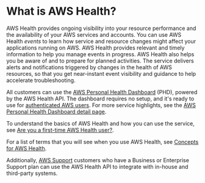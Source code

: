 # What is AWS Health?<a name="what-is-aws-health"></a>

AWS Health provides ongoing visibility into your resource performance and the availability of your AWS services and accounts\. You can use AWS Health *events* to learn how service and resource changes might affect your applications running on AWS\. AWS Health provides relevant and timely information to help you manage events in progress\. AWS Health also helps you be aware of and to prepare for planned activities\. The service delivers alerts and notifications triggered by changes in the health of AWS resources, so that you get near\-instant event visibility and guidance to help accelerate troubleshooting\.

All customers can use the [AWS Personal Health Dashboard](https://phd.aws.amazon.com/phd/home#/) \(PHD\), powered by the AWS Health API\. The dashboard requires no setup, and it's ready to use for [authenticated AWS users](controlling-access.md)\. For more service highlights, see the [AWS Personal Health Dashboard detail page](http://aws.amazon.com/premiumsupport/technology/personal-health-dashboard/)\.

To understand the basics of AWS Health and how you can use the service, see [Are you a first\-time AWS Health user?](first-time-user.md)\.

For a list of terms that you will see when you use AWS Health, see [Concepts for AWS Health](aws-health-concepts-and-terms.md)\.

Additionally, [AWS Support](https://aws.amazon.com/premiumsupport/) customers who have a Business or Enterprise Support plan can use the AWS Health API to integrate with in\-house and third\-party systems\.